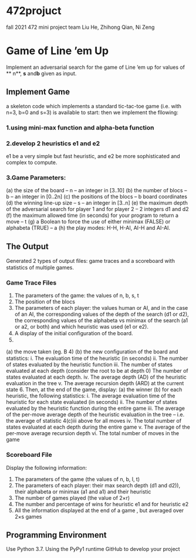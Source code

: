 # 472projuct
fall 2021 472 mini project team
Liu He, Zhihong Qian, Ni Zeng
# Game of Line ’em Up

Implement an adversarial search for the game of Line ’em up for values of ** n**, **s** and**b** given as input.


## Implement Game
a skeleton code which implements a standard tic-tac-toe game (i.e. with n=3, b=0 and s=3) is available to start: then we implement the fllowing:


### 1.using mini-max function and alpha-beta function
### 2.develop 2 heuristics e1 and e2 
e1 be a very simple but fast heuristic, and e2 be more sophisticated and complex to compute.
### 3.Game Parameters: 
(a) the size of the board – n – an integer in [3..10]
(b) the number of blocs – b – an integer in [0..2n]
(c) the positions of the blocs – b board coordinates
(d) the winning line-up size – s – an integer in [3..n]
(e) the maximum depth of the adversarial search for player 1 and for player 2 – 2 integers d1 and d2 (f) the maximum allowed time (in seconds) for your program to return a move – t
(g) a Boolean to force the use of either minimax (FALSE) or alphabeta (TRUE) – a (h) the play modes: 
H-H, H-AI, AI-H and AI-AI.



## The Output

Generated 2 types of output ﬁles: game traces and a scoreboard with statistics of multiple games. 

### Game Trace Files

1.	The parameters of the game: the values of n, b, s, t
2.	The position of the blocs
3.	The parameters of each player: the values human or AI, and in the case of an AI, the corresponding values of the depth of the search (d1 or d2), the corresponding values of the alphabeta vs minimax of the search (a1 or a2, or both) and which heuristic was used (e1 or e2).
4.	A display of the initial conﬁguration of the board.
5.
(a) the move taken (eg. B 4)
(b) the new conﬁguration of the board
and statistics:
i.	The evaluation time of the heuristic (in seconds)
ii.	The number of states evaluated by the heuristic function
iii.	The number of states evaluated at each depth (consider the root to be at depth 0)
The number of states evaluated at each depth. 
iv.	The average depth (AD) of the heuristic evaluation in the tree
v.	The average recursion depth (ARD) at the current state
6.	Then, at the end of the game, display:
(a) the winner
(b) for each heuristic, the following statistics:
i.	The average evaluation time of the heuristic for each state evaluated (in seconds)
ii.	The number of states evaluated by the heuristic function during the entire game
iii. The average of the per-move average depth of the heuristic evaluation in the tree – i.e. the average of statistic 4(c)iii above for all moves
iv.	The total number of states evaluated at each depth during the entire game
v.	The average of the per-move average recursion depth 
vi.	The total number of moves in the game

### Scoreboard File
Display the following information:
1.	The parameters of the game (the values of n, b, l, t)
2.	The parameters of each player: their max search depth (d1 and d2)), their alphabeta or minimax (a1 and a1) and their heuristic
3.	The number of games played (the value of 2×r)
4.	The number and percentage of wins for heuristic e1 and for heuristic e2
5.	All the information displayed at the end of a game , but averaged over 2×s games
## Programming Environment
Use Python 3.7. Using the PyPy1 runtime
GitHub to develop your project
